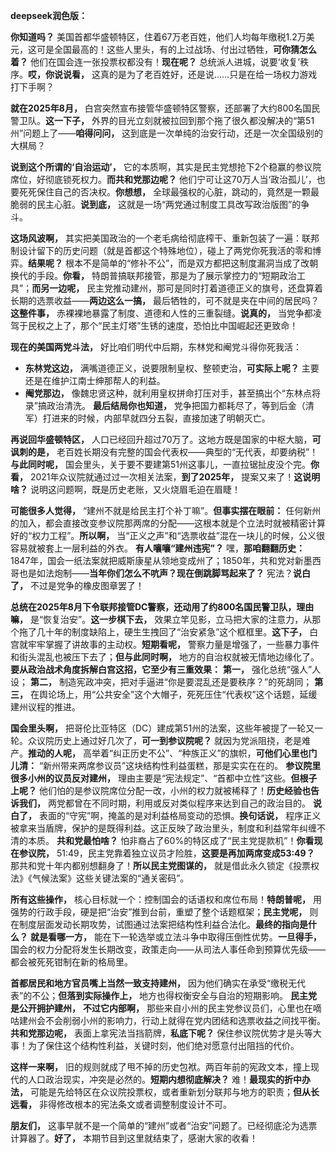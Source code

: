 **deepseek润色版：**

**你知道吗？** 美国首都华盛顿特区，住着67万老百姓，他们人均每年缴税1.2万美元，这可是全国最高的！这些人里头，有的上过战场、付出过牺牲，**可你猜怎么着？** 他们在国会连一张投票权都没有！**现在呢？** 总统派人进城，说要‘收复’秩序。**哎，你说说看，** 这真的是为了老百姓好，还是说……只是在给一场权力游戏打下手啊？

**就在2025年8月，** 白宫突然宣布接管华盛顿特区警察，还部署了大约800名国民警卫队。**这一下子，** 外界的目光立刻就被拉回到那个拖了很久都没解决的“第51州”问题上了——**咱得问问，** 这到底是一次单纯的治安行动，还是一次全国级别的大棋局？

**说到这个所谓的‘自治运动’，** 它的本质啊，其实是民主党想抢下2个稳赢的参议院席位，好彻底锁死权力。**而共和党那边呢？** 他们宁可让这70万人当‘政治孤儿’，也要死死保住自己的否决权。**你想想，** 全球最强权的心脏，跳动的，竟然是一颗最脆弱的民主心脏。**说到底，** 这就是一场“两党通过制度工具改写政治版图”的争斗。

**这场风波啊，** 其实把美国政治的一个老毛病给彻底榨干、重新包装了一遍：联邦制设计留下的历史问题（就是首都这个特殊地位），碰上了两党你死我活的零和博弈。**结果呢？** 根本不是简单的“修补不公”，而是双方都把这制度漏洞当成了改朝换代的手段。**你看，** 特朗普搞联邦接管，那是为了展示掌控力的“短期政治工具”；**而另一边呢，** 民主党推动建州，那可是同时打着道德正义的旗号，还盘算着长期的选票收益——**两边这么一搞，** 最后牺牲的，可不就是夹在中间的居民吗？**这整件事，** 赤裸裸地暴露了制度、道德和人性的三重裂缝。**说真的，** 当党争都凌驾于民权之上了，那个“民主灯塔”生锈的速度，恐怕比中国崛起还更致命！

**现在的美国两党斗法，** 好比咱们明代中后期，东林党和阉党斗得你死我活：
*   **东林党这边，** 满嘴道德正义，说要限制皇权、整顿吏治，**可实际上呢？** 主要还是在维护江南士绅那帮人的利益。
*   **阉党那边，** 像魏忠贤这种，就利用皇权拼命打压对手，甚至搞出个“东林点将录”搞政治清洗。
**最后结局你也知道，** 党争把国力都耗尽了，等到后金（清军）打进来的时候，内部早就四分五裂，直接加速了明朝灭亡。

**再说回华盛顿特区，** 人口已经回升超过70万了。这地方既是国家的中枢大脑，**可讽刺的是，** 老百姓长期没有完整的国会代表权——典型的“无代表，却要纳税”！**与此同时呢，** 国会里头，关于要不要建第51州这事儿，一直拉锯扯皮没个完。**你看，** 2021年众议院就通过过一次相关法案，**到了2025年，** 提案又来了！**这说明啥？** 说明这问题啊，既是历史老账，又火烧眉毛迫在眉睫！

**可能很多人觉得，** “建州不就是给民主打个补丁嘛”。**但事实摆在眼前：** 任何新州的加入，都会直接改变参议院那两席的分配——这根本就是个立法时就被精密计算好的“权力工程”。**所以啊，** 当“正义之声”和“选票收益”混在一块儿的时候，公义很容易就被套上一层利益的外衣。
**有人嚷嚷“建州违宪”？** 嘿，**那咱翻翻历史：** 1847年，国会一纸法案就把威斯康星从领地变成州了；1850年，共和党对新墨西哥也是如法炮制——**当年你们怎么不吭声？现在倒跳脚骂起来了？** 宪法？**说白了，** 不过是党争的橡皮图章罢了！

**总统在2025年8月下令联邦接管DC警察，还动用了约800名国民警卫队，理由嘛，** 是“恢复治安”。**这一步棋下去，** 效果立竿见影，立马把大家的注意力，从那个拖了几十年的制度缺陷上，硬生生拽回了“治安紧急”这个框框里。**这下子，** 白宫就牢牢掌握了讲故事的主动权。**短期看呢，** 警察力量是增强了，一些暴力事件和街头混乱也被压下去了；**但与此同时啊，** 地方的自治权就被无情地边缘化了。
**要从政治战术角度拆解白宫这招，它至少有三重效果：**
**第一，** 强化总统“强人”人设；
**第二，** 制造宪政冲突，把对手逼进“你是要混乱还是要秩序？”的死胡同；
**第三，** 在舆论场上，用“公共安全”这个大帽子，死死压住“代表权”这个话题，延缓建州议程的推进。

**国会里头啊，** 把哥伦比亚特区（DC）建成第51州的法案，这些年被提了一轮又一轮。众议院历史上通过好几次了，**可一到参议院呢？** 就因为党派阻挠，老是难产。**推动的人呢，** 高举着“纠正历史不公”、“种族正义”的旗帜，**可他们心里也门儿清：** “新州带来两席参议员”这块结构性利益蛋糕，那是实实在在的。
**参议院里很多小州的议员反对建州，** 理由主要是“宪法规定”、“首都中立性”这些。**但根子上呢？** 他们怕的是参议院席位分配一改，小州的权力就被稀释了！**历史经验也告诉我们，** 两党都曾在不同时期，利用或反对类似程序来达到自己的政治目的。
**说白了，** 表面的“守宪”啊，掩盖的是对利益格局变动的恐惧。**换句话说，** 程序正义被拿来当盾牌，保护的是既得利益。这正反映了政治里头，制度和利益常年纠缠不清的本质。
**共和党最怕啥？** 怕非裔占了60%的特区成了“民主党提款机”！**你看现在参议院，** 51:49，民主党靠着独立议员才险胜，**这要是再加两席变成53:49？** 那共和党十年内都别想翻身了！**所以民主党图谋的，** 就是借此永久锁定《投票权法》《气候法案》这些关键法案的“通关密码”。

**所有这些操作，** 核心目标就一个：控制国会的话语权和席位布局！**特朗普呢，** 用强势的行政手段，硬是把“治安”推到台前，重塑了整个话题框架；**民主党呢，** 则在制度层面发动长期攻势，试图通过法案把结构性利益合法化。**最终的指向是什么？** **就是看哪一方，** 能在下一轮选举或立法斗争中取得压倒性优势。**一旦得手，** 国会的权力分配将发生长期改变，政策走向——从司法人事任命到预算优先级——都会被死死钳制在新的格局里。

**首都居民和地方官员嘴上当然一致支持建州，** 因为他们确实在承受“缴税无代表”的不公；**但落到实际操作上，** 地方也得权衡安全与自治的短期影响。
**民主党是公开拥护建州，** **不过它内部啊，** 那些来自小州的民主党参议员们，心里也在嘀咕建州会不会削弱小州的影响力，行动上就得在党内团结和选票收益之间找平衡。
**共和党那边呢，** 表面上拿宪法当挡箭牌，**私底下呢？** 保住参议院优势才是头等大事！为了保住这个结构性利益，关键时刻，他们绝对愿意付出阻挡的代价。

**这样一来啊，** 旧的规则就成了甩不掉的历史包袱。两百年前的宪政文本，撞上现代的人口政治现实，冲突是必然的。**短期内想彻底解决？** 难！**最现实的折中办法，** 可能是先给特区在众议院投票权，或者重新划分联邦与地方的职责；**但从长远看，** 非得修改根本的宪法条文或者调整制度设计不可。

**朋友们，** 这事早就不是一个简单的“建州”或者“治安”问题了。已经彻底沦为选票计算器了。**好了，** 本期节目到这里就结束了，感谢大家的收看！